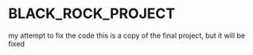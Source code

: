 # BLACK_ROCK_PROJECT
my attempt to fix the code
this is a copy of the final project, but it will be fixed
